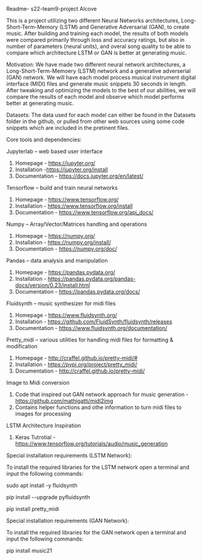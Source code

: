 Readme- s22-team9-project Alcove  
 
This is a project utilizing two different Neural Networks architectures, Long-Short-Term-Memory (LSTM) and Generative Adversarial (GAN), to create music. After building and training each model, the results of both models were compared primarily through loss and accuracy ratings, but also in number of parameters (neural units), and overal song quality to be able to compare which architecture LSTM or GAN is better at generating music. 

Motivation:
We have made two different neural network architectures, a Long-Short-Term-Memoery (LSTM) network and a generative adverserial (GAN) network.
We will have each model process musical instrument digital interface (MIDI) files and generate music snippets 30 seconds in length. After tweaking 
and optimizing the models to the best of our abilities, we will compare the results of each model and observe which model performs better at generating music. 

Datasets:
The data used for each model can either be found in the Datasets folder in the github, or pulled from other web sources using some code snippets which are 
included in the pretinent files. 

Core tools and dependencies:

Jupyterlab – web based user interface
1. Homepage - https://jupyter.org/
2. Installation -https://jupyter.org/install
3. Documentation - https://docs.jupyter.org/en/latest/

Tensorflow – build and train neural networks​
1. Homepage - https://www.tensorflow.org/
2. Installation - https://www.tensorflow.org/install
3. Documentation - https://www.tensorflow.org/api_docs/

Numpy – Array/Vector/Matrices handling and operations​
1. Homepage - https://numpy.org/
2. Installation - https://numpy.org/install/
3. Documentation - https://numpy.org/doc/

Pandas – data analysis and manipulation​
1. Homepage - https://pandas.pydata.org/
2. Installation - https://pandas.pydata.org/pandas-docs/version/0.23/install.html
3. Documentation - https://pandas.pydata.org/docs/

Fluidsynth – music synthesizer for midi files​
1. Homepage - https://www.fluidsynth.org/
2. Installation - https://github.com/FluidSynth/fluidsynth/releases
3. Documentation -  https://www.fluidsynth.org/documentation/

Pretty_midi – various utilities for handling midi files for formatting & modification
1. Homepage - http://craffel.github.io/pretty-midi/#
2. Installation - https://pypi.org/project/pretty_midi/
3. Documentation - http://craffel.github.io/pretty-midi/

Image to Midi conversion

1. Code that inspired out GAN network approach for music generation - https://github.com/mathigatti/midi2img
2. Contains helper functions and othe information to turn midi files to images for processing

LSTM Architecture Inspiration 
1. Keras Tutrotial - https://www.tensorflow.org/tutorials/audio/music_generation


Special installation requirements (LSTM Network):

To install the required libraries for the LSTM network open a terminal and input the following commands:

sudo apt install -y fluidsynth

pip install --upgrade pyfluidsynth

pip install pretty_midi

Special installation requirements (GAN Network):

To install the required libraries for the GAN network open a terminal and input the following commands:

pip install music21
